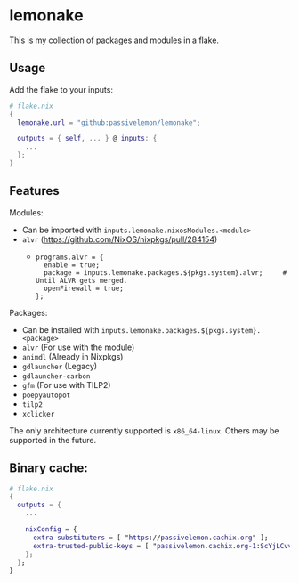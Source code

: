 # lemonake </br>

This is my collection of packages and modules in a flake. </br>

## Usage </br>
Add the flake to your inputs: </br>
```nix
# flake.nix
{
  lemonake.url = "github:passivelemon/lemonake";

  outputs = { self, ... } @ inputs: {
    ...
  };
}
```

## Features </br>
Modules: </br>
- Can be imported with `inputs.lemonake.nixosModules.<module>`
- `alvr` (https://github.com/NixOS/nixpkgs/pull/284154)
  - ```
    programs.alvr = {
      enable = true;
      package = inputs.lemonake.packages.${pkgs.system}.alvr;     # Until ALVR gets merged.
      openFirewall = true;
    };
    ```

Packages: </br>
- Can be installed with `inputs.lemonake.packages.${pkgs.system}.<package>`
- `alvr` (For use with the module)
- `animdl` (Already in Nixpkgs)
- `gdlauncher` (Legacy)
- `gdlauncher-carbon`
- `gfm` (For use with TILP2)
- `poepyautopot`
- `tilp2`
- `xclicker`

The only architecture currently supported is `x86_64-linux`. Others may be supported in the future. </br>

## Binary cache:
```nix
# flake.nix
{
  outputs = {
    ...

    nixConfig = {
      extra-substituters = [ "https://passivelemon.cachix.org" ];
      extra-trusted-public-keys = [ "passivelemon.cachix.org-1:ScYjLCvvLi70S95SMMr8lMilpZHuafLP3CK/nZ9AaXM=" ];
    };
  };
}
```
